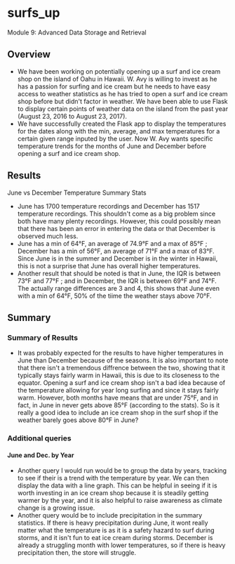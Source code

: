 # surfs_up
Module 9: Advanced Data Storage and Retrieval

## Overview
- We have been working on potentially opening up a surf and ice cream shop on the island of Oahu in Hawaii. W. Avy is willing to invest as he has a passion for surfing and ice cream but he needs to have easy access to weather statistics as he has tried to open a surf and ice cream shop before but didn't factor in weather. We have been able to use Flask to display certain points of weather data on the island from the past year (August 23, 2016 to August 23, 2017). 
- We have successfully created the Flask app to display the temperatures for the dates along with the min, average, and max temperatures for a certain given range inputed by the user. Now W. Avy wants specific temperature trends for the months of June and December before opening a surf and ice cream shop. 
## Results
June vs December Temperature Summary Stats
- June has 1700 temperature recordings and December has 1517 temperature recordings. This shouldn't come as a big problem since both have many plenty recordings. However, this could possibly mean that there has been an error in entering the data or that December is observed much less.
- June has a min of 64°F, an average of 74.9°F and a max of 85°F ; December has a min of 56°F, an average of 71°F and a max of 83°F. Since June is in the summer and December is in the winter in Hawaii, this is not a surprise that June has overall higher temperatures.
- Another result that should be noted is that in June, the IQR is between 73°F and 77°F ; and in December, the IQR is between 69°F and 74°F. The actually range differences are 3 and 4, this shows that June even with a min of 64°F, 50% of the tiime the weather stays above 70°F. 
## Summary
### Summary of Results
- It was probably expected for the results to have higher temperatures in June than December because of the seasons. It is also important to note that there isn't a tremendous diffrence between the two, showing that it typically stays fairly warm in Hawaii, this is due to its closeness to the equator. Opening a surf and ice cream shop isn't a bad idea because of the temperature allowing for year long surfing and since it stays fairly warm. However, both months have means that are under 75°F, and in fact, in June in never gets above 85°F (according to the stats). So is it really a good idea to include an ice cream shop in the surf shop if the weather barely goes above 80°F in June? 
### Additional queries
#### June and Dec. by Year
- Another query I would run would be to group the data by years, tracking to see if their is a trend with the temperature by year. We can then display the data with a line graph. This can be helpful in seeing if it is worth investing in an ice cream shop because it is steadily getting warmer by the year, and it is also helpful to raise awareness as climate change is a growing issue.
- Another query would be to include precipitation in the summary statistics. If there is heavy precipitation during June, it wont really matter what the temperature is as it is a safety hazard to surf during storms, and it isn't fun to eat ice cream during storms. December is already a struggling month with lower temperatures, so if there is heavy precipitation then, the store will struggle. 